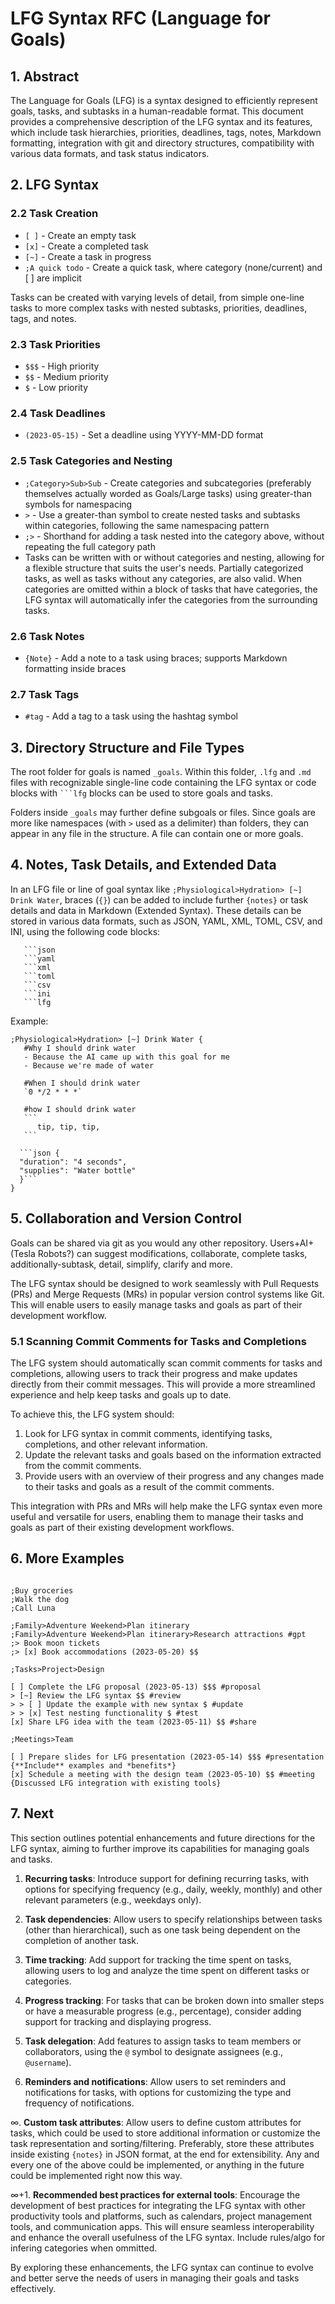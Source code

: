 # LFG Syntax RFC (Language for Goals)

## 1. Abstract

The Language for Goals (LFG) is a syntax designed to efficiently represent goals, tasks, and subtasks in a human-readable format. This document provides a comprehensive description of the LFG syntax and its features, which include task hierarchies, priorities, deadlines, tags, notes, Markdown formatting, integration with git and directory structures, compatibility with various data formats, and task status indicators.

## 2. LFG Syntax

### 2.2 Task Creation
- `[ ]` - Create an empty task
- `[x]` - Create a completed task
- `[~]` - Create a task in progress
- `;A quick todo` - Create a quick task, where category (none/current) and [ ] are implicit

Tasks can be created with varying levels of detail, from simple one-line tasks to more complex tasks with nested subtasks, priorities, deadlines, tags, and notes.


### 2.3 Task Priorities
- `$$$` - High priority
- `$$` - Medium priority
- `$` - Low priority

### 2.4 Task Deadlines
- `(2023-05-15)` - Set a deadline using YYYY-MM-DD format

### 2.5 Task Categories and Nesting
- `;Category>Sub>Sub` - Create categories and subcategories (preferably themselves actually worded as Goals/Large tasks) using greater-than symbols for namespacing
- `>` - Use a greater-than symbol to create nested tasks and subtasks within categories, following the same namespacing pattern
- `;>` - Shorthand for adding a task nested into the category above, without repeating the full category path
-  Tasks can be written with or without categories and nesting, allowing for a flexible structure that suits the user's needs. Partially categorized tasks, as well as tasks without any categories, are also valid. When categories are omitted within a block of tasks that have categories, the LFG syntax will automatically infer the categories from the surrounding tasks.


### 2.6 Task Notes
- `{Note}` - Add a note to a task using braces; supports Markdown formatting inside braces

### 2.7 Task Tags
- `#tag` - Add a tag to a task using the hashtag symbol

## 3. Directory Structure and File Types

The root folder for goals is named `_goals`. Within this folder, `.lfg` and `.md` files with recognizable single-line code containing the LFG syntax or code blocks with ` ```lfg ` blocks can be used to store goals and tasks.

Folders inside `_goals` may further define subgoals or files. Since goals are more like namespaces (with `>` used as a delimiter) than folders, they can appear in any file in the structure. A file can contain one or more goals.

## 4. Notes, Task Details, and Extended Data

In an LFG file or line of goal syntax like `;Physiological>Hydration> [~] Drink Water`, braces (`{}`) can be added to include further `{notes}` or task details and data in Markdown (Extended Syntax). These details can be stored in various data formats, such as JSON, YAML, XML, TOML, CSV, and INI, using the following code blocks:

````
   ```json
   ```yaml
   ```xml
   ```toml
   ```csv
   ```ini
   ```lfg
````

Example:
````
;Physiological>Hydration> [~] Drink Water {
   #Why I should drink water
   - Because the AI came up with this goal for me
   - Because we're made of water

   #When I should drink water
   `0 */2 * * *`

   #how I should drink water
   ```
      tip, tip, tip,
   ```

  ```json {
  "duration": "4 seconds",
  "supplies": "Water bottle"
  }```
}

````

## 5. Collaboration and Version Control

Goals can be shared via git as you would any other repository. Users+AI+(Tesla Robots?) can suggest modifications, collaborate, complete tasks, additionally-subtask, detail, simplify, clarify and more.

The LFG syntax should be designed to work seamlessly with Pull Requests (PRs) and Merge Requests (MRs) in popular version control systems like Git. This will enable users to easily manage tasks and goals as part of their development workflow.

### 5.1 Scanning Commit Comments for Tasks and Completions

The LFG system should automatically scan commit comments for tasks and completions, allowing users to track their progress and make updates directly from their commit messages. This will provide a more streamlined experience and help keep tasks and goals up to date.

To achieve this, the LFG system should:

1. Look for LFG syntax in commit comments, identifying tasks, completions, and other relevant information.
2. Update the relevant tasks and goals based on the information extracted from the commit comments.
3. Provide users with an overview of their progress and any changes made to their tasks and goals as a result of the commit comments.

This integration with PRs and MRs will help make the LFG syntax even more useful and versatile for users, enabling them to manage their tasks and goals as part of their existing development workflows.

## 6. More Examples

```

;Buy groceries
;Walk the dog
;Call Luna

;Family>Adventure Weekend>Plan itinerary
;Family>Adventure Weekend>Plan itinerary>Research attractions #gpt
;> Book moon tickets
;> [x] Book accommodations (2023-05-20) $$

;Tasks>Project>Design

[ ] Complete the LFG proposal (2023-05-13) $$$ #proposal
> [~] Review the LFG syntax $$ #review
> > [ ] Update the example with new syntax $ #update
> > [x] Test nesting functionality $ #test
[x] Share LFG idea with the team (2023-05-11) $$ #share

;Meetings>Team

[ ] Prepare slides for LFG presentation (2023-05-14) $$$ #presentation {**Include** examples and *benefits*}
[x] Schedule a meeting with the design team (2023-05-10) $$ #meeting {Discussed LFG integration with existing tools}

```

## 7. Next

This section outlines potential enhancements and future directions for the LFG syntax, aiming to further improve its capabilities for managing goals and tasks.

1. **Recurring tasks**: Introduce support for defining recurring tasks, with options for specifying frequency (e.g., daily, weekly, monthly) and other relevant parameters (e.g., weekdays only).

2. **Task dependencies**: Allow users to specify relationships between tasks (other than hierarchical), such as one task being dependent on the completion of another task.

3. **Time tracking**: Add support for tracking the time spent on tasks, allowing users to log and analyze the time spent on different tasks or categories.

4. **Progress tracking**: For tasks that can be broken down into smaller steps or have a measurable progress (e.g., percentage), consider adding support for tracking and displaying progress.

5. **Task delegation**: Add features to assign tasks to team members or collaborators, using the `@` symbol to designate assignees (e.g., `@username`).

6. **Reminders and notifications**: Allow users to set reminders and notifications for tasks, with options for customizing the type and frequency of notifications.

∞. **Custom task attributes**: Allow users to define custom attributes for tasks, which could be used to store additional information or customize the task representation and sorting/filtering. Preferably, store these attributes inside existing `{notes}` in JSON format, at the end for extensibility.  Any and every one of the above could be implemented, or anything in the future could be implemented right now this way.

∞+1. **Recommended best practices for external tools**: Encourage the development of best practices for integrating the LFG syntax with other productivity tools and platforms, such as calendars, project management tools, and communication apps. This will ensure seamless interoperability and enhance the overall usefulness of the LFG syntax.  Include rules/algo for infering categories when ommitted.  

By exploring these enhancements, the LFG syntax can continue to evolve and better serve the needs of users in managing their goals and tasks effectively.
